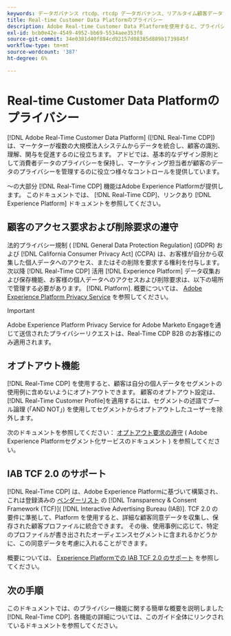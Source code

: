 ```yaml
---
keywords: データガバナンス rtcdp、rtcdp データガバナンス、リアルタイム顧客データプロファイルデータガバナンス、プライバシー rtcdp、rtcdp プライバシー
title: Real-time Customer Data Platformのプライバシー
description: Adobe Real-time Customer Data Platformを使用すると、プライバシー規制に準拠したデータ操作を維持するプロセスを合理化できます。
exl-id: bcb0e42e-4549-4952-bb69-5534aee353f8
source-git-commit: 34e0381d40f884cd92157d08385d889b1739845f
workflow-type: tm+mt
source-wordcount: '387'
ht-degree: 6%

---
```


# Real-time Customer Data Platformのプライバシー

[!DNL Adobe Real-Time Customer Data Platform] ([!DNL Real-Time CDP]) は、マーケターが複数の大規模法人システムからデータを統合し、顧客の識別、理解、関与を促進するのに役立ちます。 アドビでは、基本的なデザイン原則として消費者データのプライバシーを保持し、マーケティング担当者が顧客のデータのプライバシーを管理するのに役立つ様々なコントロールを提供しています。

～の大部分 [!DNL Real-Time CDP] 機能はAdobe Experience Platformが提供します。 このドキュメントでは、 [!DNL Real-Time CDP]、リンクあり [!DNL Experience Platform] ドキュメントを参照してください。

## 顧客のアクセス要求および削除要求の遵守

法的プライバシー規制 ( [!DNL General Data Protection Regulation] (GDPR) および [!DNL California Consumer Privacy Act] (CCPA) は、お客様が自分から収集した個人データへのアクセス、またはその削除を要求する権利を付与します。 次以降 [!DNL Real-Time CDP] 活用 [!DNL Experience Platform] データ収集および保存機能、お客様の個人データへのアクセスおよび削除要求は、以下の場所で管理する必要があります。 [!DNL Platform]. 概要については、 [Adobe Experience Platform Privacy Service](../../privacy-service/home.md) を参照してください。

>[!IMPORTANT]
>
> Adobe Experience Platform Privacy Service for Adobe Marketo Engageを通じて送信されたプライバシーリクエストは、Real-Time CDP B2B のお客様にのみ適用されます。

## オプトアウト機能

[!DNL Real-Time CDP] を使用すると、顧客は自分の個人データをセグメントの使用例に含めないようにオプトアウトできます。 顧客のオプトアウト設定は、 [!DNL Real-Time Customer Profile]を適用するには、セグメントの述語でブール論理 (「AND NOT」) を使用してセグメントからオプトアウトしたユーザーを除外します。

次のドキュメントを参照してください： [オプトアウト要求の遵守](../../segmentation/consents.md) ( Adobe Experience Platformセグメント化サービスのドキュメント ) を参照してください。

## IAB TCF 2.0 のサポート

[!DNL Real-Time CDP] は、Adobe Experience Platformに基づいて構築され、これは登録済みの [ベンダーリスト](https://iabeurope.eu/vendor-list-tcf-v2-0/) の [!DNL Transparency & Consent Framework (TCF)]( [!DNL Interactive Advertising Bureau (IAB)]. TCF 2.0 の要件に準拠して、Platform を使用すると、詳細な顧客同意データを収集し、保存された顧客プロファイルに統合できます。 その後、使用事例に応じて、特定のプロファイルが書き出されたオーディエンスセグメントに含まれるかどうかに、この同意データを考慮に入れることができます。

概要については、 [Experience Platformでの IAB TCF 2.0 のサポート](../../landing/governance-privacy-security/consent/iab/overview.md) を参照してください。

## 次の手順

このドキュメントでは、のプライバシー機能に関する簡単な概要を説明しました [!DNL Real-Time CDP]. 各機能の詳細については、このガイド全体にリンクされているドキュメントを参照してください。

